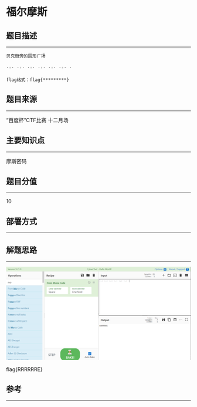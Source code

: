 # 福尔摩斯

## 题目描述
---
```
贝克街旁的圆形广场

·-· ·-· ·-· ·-· ·-· ·-· ·

flag格式：flag{*********}
```

## 题目来源
---
“百度杯”CTF比赛 十二月场

## 主要知识点
---
摩斯密码

## 题目分值
---
10

## 部署方式
---


## 解题思路
---
![](images/ctf-2021-06-05-01-28-44.png)

flag{RRRRRRE}

## 参考
---
